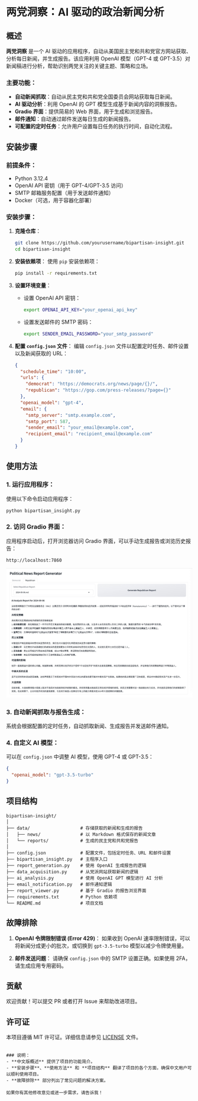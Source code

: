 # 两党洞察：AI 驱动的政治新闻分析

## 概述
**两党洞察** 是一个 AI 驱动的应用程序，自动从美国民主党和共和党官方网站获取、分析每日新闻，并生成报告。该应用利用 OpenAI 模型（GPT-4 或 GPT-3.5）对新闻稿进行分析，帮助识别两党关注的关键主题、策略和立场。

### 主要功能：
- **自动新闻抓取**：自动从民主党和共和党全国委员会网站获取每日新闻。
- **AI 驱动分析**：利用 OpenAI 的 GPT 模型生成基于新闻内容的洞察报告。
- **Gradio 界面**：提供简易的 Web 界面，用于生成和浏览报告。
- **邮件通知**：自动通过邮件发送每日生成的新闻报告。
- **可配置的定时任务**：允许用户设置每日任务的执行时间，自动化流程。

## 安装步骤

### 前提条件：
- Python 3.12.4
- OpenAI API 密钥（用于 GPT-4/GPT-3.5 访问）
- SMTP 邮箱服务配置（用于发送邮件通知）
- Docker（可选，用于容器化部署）

### 安装步骤：

1. **克隆仓库**：
   ```bash
   git clone https://github.com/yourusername/bipartisan-insight.git
   cd bipartisan-insight
   ```

2. **安装依赖项**：
   使用 `pip` 安装依赖项：
   ```bash
   pip install -r requirements.txt
   ```

3. **设置环境变量**：
   - 设置 OpenAI API 密钥：
     ```bash
     export OPENAI_API_KEY="your_openai_api_key"
     ```
   - 设置发送邮件的 SMTP 密码：
     ```bash
     export SENDER_EMAIL_PASSWORD="your_smtp_password"
     ```

4. **配置 `config.json` 文件**：
   编辑 `config.json` 文件以配置定时任务、邮件设置以及新闻获取的 URL：
   ```json
   {
     "schedule_time": "10:00",
     "urls": {
       "democrat": "https://democrats.org/news/page/{}/",
       "republican": "https://gop.com/press-releases/?page={}"
     },
     "openai_model": "gpt-4",
     "email": {
       "smtp_server": "smtp.example.com",
       "smtp_port": 587,
       "sender_email": "your_email@example.com",
       "recipient_email": "recipient_email@example.com"
     }
   }
   ```

## 使用方法

### 1. 运行应用程序：
使用以下命令启动应用程序：
```bash
python bipartisan_insight.py
```

### 2. 访问 Gradio 界面：
应用程序启动后，打开浏览器访问 Gradio 界面，可以手动生成报告或浏览历史报告：
```
http://localhost:7860
```
![gradio_ui_1.0.1](image/gradio_ui_1.0.0.jpg)


### 3. 自动新闻抓取与报告生成：
系统会根据配置的定时任务，自动抓取新闻、生成报告并发送邮件通知。

### 4. 自定义 AI 模型：
可以在 `config.json` 中调整 AI 模型，使用 GPT-4 或 GPT-3.5：
```json
{
  "openai_model": "gpt-3.5-turbo"
}
```

## 项目结构

```
bipartisan-insight/
│
├── data/                   # 存储获取的新闻和生成的报告
│   ├── news/               # 以 Markdown 格式保存的新闻文章
│   └── reports/            # 生成的民主党和共和党报告
│
├── config.json             # 配置文件，包括定时任务、URL 和邮件设置
├── bipartisan_insight.py   # 主程序入口
├── report_generation.py    # 使用 OpenAI 生成报告的逻辑
├── data_acquisition.py     # 从党派网站获取新闻的逻辑
├── ai_analysis.py          # 使用 OpenAI GPT 模型进行 AI 分析
├── email_notification.py   # 邮件通知逻辑
├── report_viewer.py        # 基于 Gradio 的报告浏览界面
├── requirements.txt        # Python 依赖项
└── README.md               # 项目文档
```

## 故障排除

1. **OpenAI 令牌限制错误 (Error 429)**：
   如果收到 OpenAI 速率限制错误，可以将新闻分成更小的批次，或切换到 `gpt-3.5-turbo` 模型以减少令牌使用量。

2. **邮件发送问题**：
   请确保 `config.json` 中的 SMTP 设置正确。如果使用 2FA，请生成应用专用密码。

## 贡献

欢迎贡献！可以提交 PR 或者打开 Issue 来帮助改进项目。

## 许可证

本项目遵循 MIT 许可证。详细信息请参见 [LICENSE](LICENSE) 文件。
```

### 说明：
- **中文版概述** 提供了项目的功能简介。
- **安装步骤**、**使用方法** 和 **项目结构** 翻译了项目的各个方面，确保中文用户可以顺利使用项目。
- **故障排除** 部分列出了常见问题的解决方案。

如果你有其他修改意见或进一步需求，请告诉我！